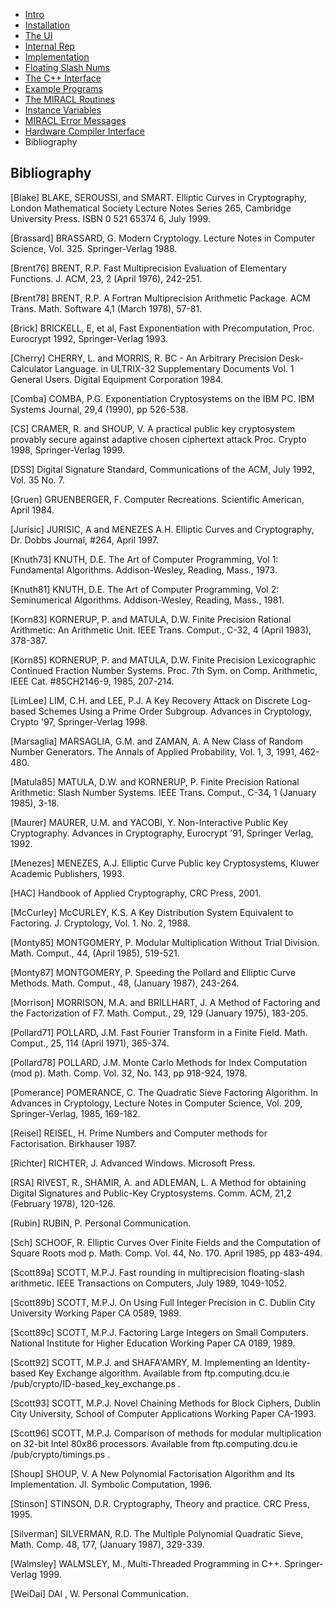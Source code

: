 * [Intro](README.md)
* [Installation](installation.md)
* [The UI](the-ui.md)
* [Internal Rep](internal-rep.md)
* [Implementation](implementation.md)
* [Floating Slash Nums](floating-slash-nums.md)
* [The C++ Interface](the-cpp-interface.md)
* [Example Programs](example-progs.md)
* [The MIRACL Routines](miracl-explained/reference-manual/low-level-routines.md)
* [Instance Variables](instance-variables.md)
* [MIRACL Error Messages](miracl-error-messages.md)
* [Hardware Compiler Interface](hardware-compiler-interface.md)
* Bibliography


Bibliography
---

[Blake]  BLAKE, SEROUSSI, and SMART. Elliptic Curves in Cryptography, London Mathematical Society Lecture Notes Series 265, Cambridge University Press. ISBN 0 521 65374 6, July 1999.

[Brassard]  BRASSARD, G. Modern Cryptology. Lecture Notes in Computer Science, Vol. 325. Springer-Verlag 1988.

[Brent76]  BRENT, R.P. Fast Multiprecision Evaluation of Elementary Functions. J. ACM, 23, 2 (April 1976), 242-251.

[Brent78]  BRENT, R.P. A Fortran Multiprecision Arithmetic Package. ACM Trans. Math. Software 4,1 (March 1978), 57-81.

[Brick]  BRICKELL, E, et al, Fast Exponentiation with Precomputation, Proc. Eurocrypt 1992, Springer-Verlag 1993.

[Cherry]  CHERRY, L. and MORRIS, R. BC - An Arbitrary Precision Desk-Calculator Language. in ULTRIX-32 Supplementary Documents Vol. 1 General Users. Digital Equipment Corporation 1984.

[Comba]  COMBA, P.G. Exponentiation Cryptosystems on the IBM PC. IBM Systems Journal, 29,4 (1990), pp 526-538.

[CS]  CRAMER, R. and SHOUP, V. A practical public key cryptosystem provably secure against adaptive chosen ciphertext attack  Proc. Crypto 1998, Springer-Verlag 1999.

[DSS]  Digital Signature Standard, Communications of the ACM, July 1992, Vol. 35 No. 7.

[Gruen]  GRUENBERGER, F. Computer Recreations. Scientific American, April 1984.

[Jurisic]  JURISIC, A and MENEZES A.H. Elliptic Curves and Cryptography, Dr. Dobbs Journal, #264, April 1997.

[Knuth73]  KNUTH, D.E. The Art of Computer Programming, Vol 1: Fundamental Algorithms. Addison-Wesley, Reading, Mass., 1973.

[Knuth81]  KNUTH, D.E. The Art of Computer Programming, Vol 2: Seminumerical Algorithms. Addison-Wesley, Reading, Mass., 1981.

[Korn83]  KORNERUP, P. and MATULA, D.W. Finite Precision Rational Arithmetic: An Arithmetic Unit. IEEE Trans. Comput., C-32, 4 (April 1983), 378-387.

[Korn85]  KORNERUP, P. and MATULA, D.W. Finite Precision Lexicographic Continued Fraction Number Systems. Proc. 7th Sym. on Comp. Arithmetic, IEEE Cat. \#85CH2146-9, 1985, 207-214.

[LimLee]  LIM, C.H. and LEE, P.J. A Key Recovery Attack on Discrete Log-based Schemes Using a Prime Order Subgroup. Advances in Cryptology, Crypto '97, Springer-Verlag 1998.

[Marsaglia]  MARSAGLIA, G.M. and ZAMAN, A. A New Class of Random Number Generators. The Annals of Applied Probability, Vol. 1, 3, 1991, 462-480.

[Matula85]  MATULA, D.W. and KORNERUP, P. Finite Precision Rational Arithmetic: Slash Number Systems. IEEE Trans. Comput., C-34, 1 (January 1985), 3-18.

[Maurer]  MAURER, U.M. and YACOBI, Y. Non-Interactive Public Key Cryptography. Advances in Cryptography, Eurocrypt '91, Springer Verlag, 1992.

[Menezes]  MENEZES, A.J. Elliptic Curve Public key Cryptosystems, Kluwer Academic Publishers, 1993.

[HAC]  Handbook of Applied Cryptography, CRC Press, 2001.

[McCurley]  McCURLEY, K.S. A Key Distribution System Equivalent to Factoring. J. Cryptology, Vol. 1. No. 2, 1988.

[Monty85]  MONTGOMERY, P. Modular Multiplication Without Trial Division. Math. Comput., 44, (April 1985), 519-521.

[Monty87]  MONTGOMERY, P. Speeding the Pollard and Elliptic Curve Methods. Math. Comput., 48, (January 1987), 243-264.

[Morrison]  MORRISON, M.A. and BRILLHART, J. A Method of Factoring and the Factorization of F7. Math. Comput., 29, 129 (January 1975), 183-205.

[Pollard71]  POLLARD, J.M. Fast Fourier Transform in a Finite Field. Math. Comput., 25, 114 (April 1971), 365-374.

[Pollard78]  POLLARD, J.M. Monte Carlo Methods for Index Computation (mod p). Math. Comp. Vol. 32, No. 143, pp 918-924, 1978.

[Pomerance]  POMERANCE, C. The Quadratic Sieve Factoring Algorithm. In Advances in Cryptology, Lecture Notes in Computer Science, Vol. 209, Springer-Verlag, 1985, 169-182.

[Reisel]  REISEL, H. Prime Numbers and Computer methods for Factorisation. Birkhauser 1987.

[Richter]  RICHTER, J. Advanced Windows. Microsoft Press.

[RSA]  RIVEST, R., SHAMIR, A. and ADLEMAN, L. A Method for obtaining Digital Signatures and Public-Key Cryptosystems. Comm. ACM, 21,2 (February 1978), 120-126.

[Rubin]  RUBIN, P. Personal Communication.

[Sch]  SCHOOF, R. Elliptic Curves Over Finite Fields and the Computation of Square Roots mod p. Math. Comp. Vol. 44, No. 170. April 1985, pp 483-494.

[Scott89a]  SCOTT, M.P.J. Fast rounding in multiprecision floating-slash arithmetic. IEEE Transactions on Computers, July 1989, 1049-1052.

[Scott89b]  SCOTT, M.P.J. On Using Full Integer Precision in C. Dublin City University Working Paper CA 0589, 1989.

[Scott89c]  SCOTT, M.P.J. Factoring Large Integers on Small Computers. National Institute for Higher Education Working Paper CA 0189, 1989.

[Scott92]  SCOTT, M.P.J. and SHAFA'AMRY, M. Implementing an Identity-based Key Exchange algorithm. Available from ftp.computing.dcu.ie /pub/crypto/ID-based_key_exchange.ps .

[Scott93]  SCOTT, M.P.J. Novel Chaining Methods for Block Ciphers, Dublin City University, School of Computer Applications Working Paper CA-1993.

[Scott96]  SCOTT, M.P.J. Comparison of methods for modular multiplication on 32-bit Intel 80x86 processors. Available from ftp.computing.dcu.ie /pub/crypto/timings.ps .

[Shoup]  SHOUP, V. A New Polynomial Factorisation Algorithm and Its Implementation. Jl. Symbolic Computation, 1996.

[Stinson]  STINSON, D.R. Cryptography, Theory and practice. CRC Press, 1995.

[Silverman]  SILVERMAN, R.D. The Multiple Polynomial Quadratic Sieve, Math. Comp. 48, 177, (January 1987), 329-339.

[Walmsley]  WALMSLEY, M., Multi-Threaded Programming in C++. Springer-Verlag 1999.

[WeiDai]  DAI , W. Personal Communication.
